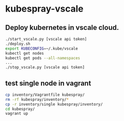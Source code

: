 # kubespray-vscale

## Deploy kubernetes in vscale cloud.

```bash
./start_vscale.py [vscale api token]
./deploy.sh
export KUBECONFIG=~/.kube/vscale
kubectl get nodes
kubectl get pods --all-namespaces
...
./stop_vscale.py [vscale api token]
```

## test single node in vagrant

```bash
cp inventory/Vagrantfile kubespray/
rm -rf kubespray/inventory/*
cp -r inventory/single kubespray/inventory/
cd kubespray/
vagrant up
```